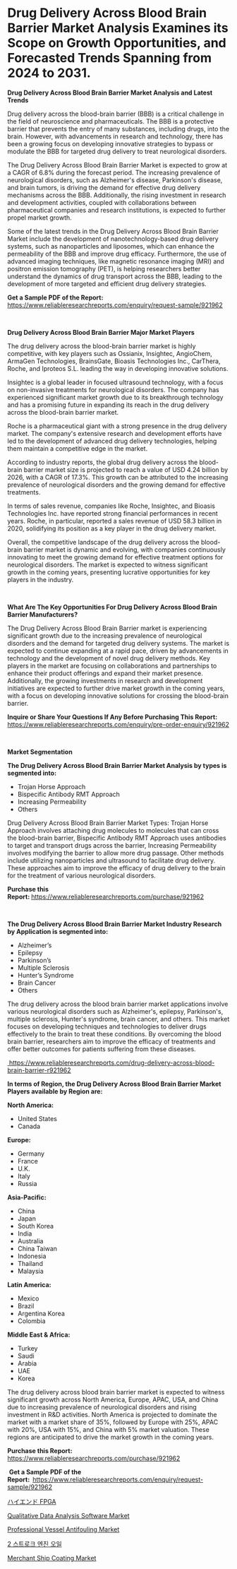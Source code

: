 <p><h1>Drug Delivery Across Blood Brain Barrier Market Analysis Examines its Scope on Growth Opportunities, and Forecasted Trends Spanning from 2024 to 2031.</h1></p><p><strong>Drug Delivery Across Blood Brain Barrier Market Analysis and Latest Trends</strong></p>
<p><p>Drug delivery across the blood-brain barrier (BBB) is a critical challenge in the field of neuroscience and pharmaceuticals. The BBB is a protective barrier that prevents the entry of many substances, including drugs, into the brain. However, with advancements in research and technology, there has been a growing focus on developing innovative strategies to bypass or modulate the BBB for targeted drug delivery to treat neurological disorders.</p><p>The Drug Delivery Across Blood Brain Barrier Market is expected to grow at a CAGR of 6.8% during the forecast period. The increasing prevalence of neurological disorders, such as Alzheimer's disease, Parkinson's disease, and brain tumors, is driving the demand for effective drug delivery mechanisms across the BBB. Additionally, the rising investment in research and development activities, coupled with collaborations between pharmaceutical companies and research institutions, is expected to further propel market growth.</p><p>Some of the latest trends in the Drug Delivery Across Blood Brain Barrier Market include the development of nanotechnology-based drug delivery systems, such as nanoparticles and liposomes, which can enhance the permeability of the BBB and improve drug efficacy. Furthermore, the use of advanced imaging techniques, like magnetic resonance imaging (MRI) and positron emission tomography (PET), is helping researchers better understand the dynamics of drug transport across the BBB, leading to the development of more targeted and efficient drug delivery strategies.</p></p>
<p><strong>Get a Sample PDF of the Report:&nbsp;</strong> <a href="https://www.reliableresearchreports.com/enquiry/request-sample/921962">https://www.reliableresearchreports.com/enquiry/request-sample/921962</a></p>
<p>&nbsp;</p>
<p><strong>Drug Delivery Across Blood Brain Barrier Major Market Players</strong></p>
<p><p>The drug delivery across the blood-brain barrier market is highly competitive, with key players such as Ossianix, Insightec, AngioChem, ArmaGen Technologies, BrainsGate, Bioasis Technologies Inc., CarThera, Roche, and Iproteos S.L. leading the way in developing innovative solutions.</p><p>Insightec is a global leader in focused ultrasound technology, with a focus on non-invasive treatments for neurological disorders. The company has experienced significant market growth due to its breakthrough technology and has a promising future in expanding its reach in the drug delivery across the blood-brain barrier market.</p><p>Roche is a pharmaceutical giant with a strong presence in the drug delivery market. The company's extensive research and development efforts have led to the development of advanced drug delivery technologies, helping them maintain a competitive edge in the market.</p><p>According to industry reports, the global drug delivery across the blood-brain barrier market size is projected to reach a value of USD 4.24 billion by 2026, with a CAGR of 17.3%. This growth can be attributed to the increasing prevalence of neurological disorders and the growing demand for effective treatments.</p><p>In terms of sales revenue, companies like Roche, Insightec, and Bioasis Technologies Inc. have reported strong financial performances in recent years. Roche, in particular, reported a sales revenue of USD 58.3 billion in 2020, solidifying its position as a key player in the drug delivery market.</p><p>Overall, the competitive landscape of the drug delivery across the blood-brain barrier market is dynamic and evolving, with companies continuously innovating to meet the growing demand for effective treatment options for neurological disorders. The market is expected to witness significant growth in the coming years, presenting lucrative opportunities for key players in the industry.</p></p>
<p>&nbsp;</p>
<p><strong>What Are The Key Opportunities For Drug Delivery Across Blood Brain Barrier Manufacturers?</strong></p>
<p><p>The Drug Delivery Across Blood Brain Barrier market is experiencing significant growth due to the increasing prevalence of neurological disorders and the demand for targeted drug delivery systems. The market is expected to continue expanding at a rapid pace, driven by advancements in technology and the development of novel drug delivery methods. Key players in the market are focusing on collaborations and partnerships to enhance their product offerings and expand their market presence. Additionally, the growing investments in research and development initiatives are expected to further drive market growth in the coming years, with a focus on developing innovative solutions for crossing the blood-brain barrier.</p></p>
<p><strong>Inquire or Share Your Questions If Any Before Purchasing This Report:</strong> <a href="https://www.reliableresearchreports.com/enquiry/pre-order-enquiry/921962">https://www.reliableresearchreports.com/enquiry/pre-order-enquiry/921962</a></p>
<p>&nbsp;</p>
<p><strong>Market Segmentation</strong></p>
<p><strong>The Drug Delivery Across Blood Brain Barrier Market Analysis by types is segmented into:</strong></p>
<p><ul><li>Trojan Horse Approach</li><li>Bispecific Antibody RMT Approach</li><li>Increasing Permeability</li><li>Others</li></ul></p>
<p><p>Drug Delivery Across Blood Brain Barrier Market Types: Trojan Horse Approach involves attaching drug molecules to molecules that can cross the blood-brain barrier, Bispecific Antibody RMT Approach uses antibodies to target and transport drugs across the barrier, Increasing Permeability involves modifying the barrier to allow more drug passage. Other methods include utilizing nanoparticles and ultrasound to facilitate drug delivery. These approaches aim to improve the efficacy of drug delivery to the brain for the treatment of various neurological disorders.</p></p>
<p><strong>Purchase this Report:&nbsp;</strong><a href="https://www.reliableresearchreports.com/purchase/921962">https://www.reliableresearchreports.com/purchase/921962</a></p>
<p>&nbsp;</p>
<p><strong>The Drug Delivery Across Blood Brain Barrier Market Industry Research by Application is segmented into:</strong></p>
<p><ul><li>Alzheimer’s</li><li>Epilepsy</li><li>Parkinson’s</li><li>Multiple Sclerosis</li><li>Hunter’s Syndrome</li><li>Brain Cancer</li><li>Others</li></ul></p>
<p><p>The drug delivery across the blood brain barrier market applications involve various neurological disorders such as Alzheimer's, epilepsy, Parkinson's, multiple sclerosis, Hunter's syndrome, brain cancer, and others. This market focuses on developing techniques and technologies to deliver drugs effectively to the brain to treat these conditions. By overcoming the blood brain barrier, researchers aim to improve the efficacy of treatments and offer better outcomes for patients suffering from these diseases.</p></p>
<p><a href="https://www.reliableresearchreports.com/drug-delivery-across-blood-brain-barrier-r921962">&nbsp;https://www.reliableresearchreports.com/drug-delivery-across-blood-brain-barrier-r921962</a></p>
<p><strong>In terms of Region, the Drug Delivery Across Blood Brain Barrier Market Players available by Region are:</strong></p>
<p>
    <p> <strong> North America: </strong>
        <ul>
            <li>United States</li>
            <li>Canada</li>
        </ul>
        </p> 
    <p> <strong> Europe: </strong>
        <ul>
            <li>Germany</li>
            <li>France</li>
            <li>U.K.</li>
            <li>Italy</li>
            <li>Russia</li>
        </ul>
        </p> 
    <p> <strong> Asia-Pacific: </strong>
        <ul>
            <li>China</li>
            <li>Japan</li>
            <li>South Korea</li>
            <li>India</li>
            <li>Australia</li>
            <li>China Taiwan</li>
            <li>Indonesia</li>
            <li>Thailand</li>
            <li>Malaysia</li>
        </ul>
        </p> 
    <p> <strong> Latin America: </strong>
        <ul>
            <li>Mexico</li>
            <li>Brazil</li>
            <li>Argentina Korea</li>
            <li>Colombia</li>
        </ul>
        </p> 
    <p> <strong> Middle East & Africa: </strong>
        <ul>
            <li>Turkey</li>
            <li>Saudi</li>
            <li>Arabia</li>
            <li>UAE</li>
            <li>Korea</li>
        </ul>
    </p>
    </p>
<p><p>The drug delivery across blood brain barrier market is expected to witness significant growth across North America, Europe, APAC, USA, and China due to increasing prevalence of neurological disorders and rising investment in R&D activities. North America is projected to dominate the market with a market share of 35%, followed by Europe with 25%, APAC with 20%, USA with 15%, and China with 5% market valuation. These regions are anticipated to drive the market growth in the coming years.</p></p>
<p><strong>Purchase this Report: </strong><a href="https://www.reliableresearchreports.com/purchase/921962">https://www.reliableresearchreports.com/purchase/921962</a></p>
<p>&nbsp;<strong>Get a Sample PDF of the Report:&nbsp;&nbsp;</strong><a href="https://www.reliableresearchreports.com/enquiry/request-sample/921962">https://www.reliableresearchreports.com/enquiry/request-sample/921962</a></p>
<p><strong></strong></p>
<p><p><a href="https://github.com/pepo3k/Market-Research-Report-List-1/blob/main/364680755729.md">ハイエンド FPGA</a></p><p><a href="https://github.com/mharielmesa/Market-Research-Report-List-3/blob/main/qualitative-data-analysis-software-market.md">Qualitative Data Analysis Software Market</a></p><p><a href="https://www.linkedin.com/pulse/global-professional-vessel-antifouling-market-types-ufxjc?trackingId=u78Fm29G%2BcwjqcHJqSQbug%3D%3D">Professional Vessel Antifouling Market</a></p><p><a href="https://github.com/vss5505pa7z1p/Market-Research-Report-List-2/blob/main/979521653697.md">2 스트로크 엔진 오일</a></p><p><a href="https://www.linkedin.com/pulse/merchant-ship-coating-market-growth-trends-covid-19-impact-forecasts-qegtc?trackingId=xnOx1iFflmz8vJUBQijJHA%3D%3D">Merchant Ship Coating Market</a></p></p>
